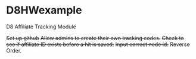 # D8HWexample
D8 Affiliate Tracking Module

~~Set up github~~
~~Allow admins to create their own tracking codes.~~
~~Check to see if affiliate ID exists before a hit is saved.~~
~~Input correct node id.~~
Reverse Order.
